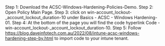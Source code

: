 Step 1: Download the ACSC-Windows-Hardening-Policies-Demo.
Step 2: Open Policy Main Page.
Step 3: click on win-account_lockout-_account_lockout_duration-10	under Basics - ACSC - Windows Hardening-01.
Step 4: At the bottom of the page you will find the code hyperlink Code - win-account_lockout-_account_lockout_duration-10.
Step 5: Follow https://blog.daveinfotech.com.au/2022/08/intune-acsc-windows-hardening-step-by.html to import code to your intune tenant.
